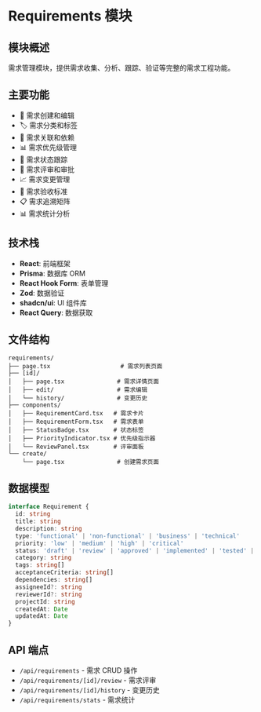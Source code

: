 # Requirements 模块

## 模块概述
需求管理模块，提供需求收集、分析、跟踪、验证等完整的需求工程功能。

## 主要功能
- 📝 需求创建和编辑
- 🏷️ 需求分类和标签
- 🔗 需求关联和依赖
- 📊 需求优先级管理
- 🔄 需求状态跟踪
- 👥 需求评审和审批
- 📈 需求变更管理
- 🎯 需求验收标准
- 📋 需求追溯矩阵
- 📊 需求统计分析

## 技术栈
- **React**: 前端框架
- **Prisma**: 数据库 ORM
- **React Hook Form**: 表单管理
- **Zod**: 数据验证
- **shadcn/ui**: UI 组件库
- **React Query**: 数据获取

## 文件结构
```
requirements/
├── page.tsx                    # 需求列表页面
├── [id]/
│   ├── page.tsx               # 需求详情页面
│   ├── edit/                  # 需求编辑
│   └── history/               # 变更历史
├── components/
│   ├── RequirementCard.tsx   # 需求卡片
│   ├── RequirementForm.tsx   # 需求表单
│   ├── StatusBadge.tsx       # 状态标签
│   ├── PriorityIndicator.tsx # 优先级指示器
│   └── ReviewPanel.tsx       # 评审面板
└── create/
    └── page.tsx               # 创建需求页面
```

## 数据模型
```typescript
interface Requirement {
  id: string
  title: string
  description: string
  type: 'functional' | 'non-functional' | 'business' | 'technical'
  priority: 'low' | 'medium' | 'high' | 'critical'
  status: 'draft' | 'review' | 'approved' | 'implemented' | 'tested' | 'rejected'
  category: string
  tags: string[]
  acceptanceCriteria: string[]
  dependencies: string[]
  assigneeId?: string
  reviewerId?: string
  projectId: string
  createdAt: Date
  updatedAt: Date
}
```

## API 端点
- `/api/requirements` - 需求 CRUD 操作
- `/api/requirements/[id]/review` - 需求评审
- `/api/requirements/[id]/history` - 变更历史
- `/api/requirements/stats` - 需求统计